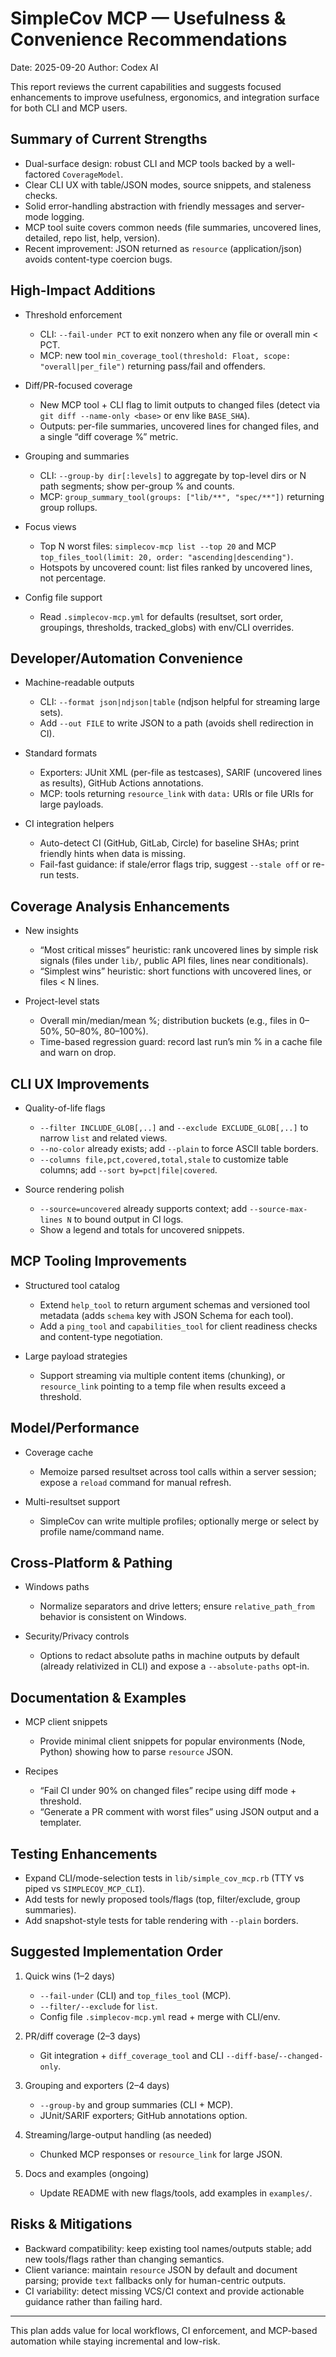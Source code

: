 # SimpleCov MCP — Usefulness & Convenience Recommendations

Date: 2025-09-20
Author: Codex AI

This report reviews the current capabilities and suggests focused enhancements to improve usefulness, ergonomics, and integration surface for both CLI and MCP users.

## Summary of Current Strengths

- Dual-surface design: robust CLI and MCP tools backed by a well-factored `CoverageModel`.
- Clear CLI UX with table/JSON modes, source snippets, and staleness checks.
- Solid error-handling abstraction with friendly messages and server-mode logging.
- MCP tool suite covers common needs (file summaries, uncovered lines, detailed, repo list, help, version).
- Recent improvement: JSON returned as `resource` (application/json) avoids content-type coercion bugs.

## High-Impact Additions

- Threshold enforcement
  - CLI: `--fail-under PCT` to exit nonzero when any file or overall min < PCT.
  - MCP: new tool `min_coverage_tool(threshold: Float, scope: "overall|per_file")` returning pass/fail and offenders.

- Diff/PR-focused coverage
  - New MCP tool + CLI flag to limit outputs to changed files (detect via `git diff --name-only <base>` or env like `BASE_SHA`).
  - Outputs: per-file summaries, uncovered lines for changed files, and a single “diff coverage %” metric.

- Grouping and summaries
  - CLI: `--group-by dir[:levels]` to aggregate by top-level dirs or N path segments; show per-group % and counts.
  - MCP: `group_summary_tool(groups: ["lib/**", "spec/**"])` returning group rollups.

- Focus views
  - Top N worst files: `simplecov-mcp list --top 20` and MCP `top_files_tool(limit: 20, order: "ascending|descending")`.
  - Hotspots by uncovered count: list files ranked by uncovered lines, not percentage.

- Config file support
  - Read `.simplecov-mcp.yml` for defaults (resultset, sort order, groupings, thresholds, tracked_globs) with env/CLI overrides.

## Developer/Automation Convenience

- Machine-readable outputs
  - CLI: `--format json|ndjson|table` (ndjson helpful for streaming large sets).
  - Add `--out FILE` to write JSON to a path (avoids shell redirection in CI).

- Standard formats
  - Exporters: JUnit XML (per-file as testcases), SARIF (uncovered lines as results), GitHub Actions annotations.
  - MCP: tools returning `resource_link` with `data:` URIs or file URIs for large payloads.

- CI integration helpers
  - Auto-detect CI (GitHub, GitLab, Circle) for baseline SHAs; print friendly hints when data is missing.
  - Fail-fast guidance: if stale/error flags trip, suggest `--stale off` or re-run tests.

## Coverage Analysis Enhancements

- New insights
  - “Most critical misses” heuristic: rank uncovered lines by simple risk signals (files under `lib/`, public API files, lines near conditionals).
  - “Simplest wins” heuristic: short functions with uncovered lines, or files < N lines.

- Project-level stats
  - Overall min/median/mean %; distribution buckets (e.g., files in 0–50%, 50–80%, 80–100%).
  - Time-based regression guard: record last run’s min % in a cache file and warn on drop.

## CLI UX Improvements

- Quality-of-life flags
  - `--filter INCLUDE_GLOB[,..]` and `--exclude EXCLUDE_GLOB[,..]` to narrow `list` and related views.
  - `--no-color` already exists; add `--plain` to force ASCII table borders.
  - `--columns file,pct,covered,total,stale` to customize table columns; add `--sort by=pct|file|covered`.

- Source rendering polish
  - `--source=uncovered` already supports context; add `--source-max-lines N` to bound output in CI logs.
  - Show a legend and totals for uncovered snippets.

## MCP Tooling Improvements

- Structured tool catalog
  - Extend `help_tool` to return argument schemas and versioned tool metadata (adds `schema` key with JSON Schema for each tool).
  - Add a `ping_tool` and `capabilities_tool` for client readiness checks and content-type negotiation.

- Large payload strategies
  - Support streaming via multiple content items (chunking), or `resource_link` pointing to a temp file when results exceed a threshold.

## Model/Performance

- Coverage cache
  - Memoize parsed resultset across tool calls within a server session; expose a `reload` command for manual refresh.

- Multi-resultset support
  - SimpleCov can write multiple profiles; optionally merge or select by profile name/command name.

## Cross-Platform & Pathing

- Windows paths
  - Normalize separators and drive letters; ensure `relative_path_from` behavior is consistent on Windows.

- Security/Privacy controls
  - Options to redact absolute paths in machine outputs by default (already relativized in CLI) and expose a `--absolute-paths` opt-in.

## Documentation & Examples

- MCP client snippets
  - Provide minimal client snippets for popular environments (Node, Python) showing how to parse `resource` JSON.

- Recipes
  - “Fail CI under 90% on changed files” recipe using diff mode + threshold.
  - “Generate a PR comment with worst files” using JSON output and a templater.

## Testing Enhancements

- Expand CLI/mode-selection tests in `lib/simple_cov_mcp.rb` (TTY vs piped vs `SIMPLECOV_MCP_CLI`).
- Add tests for newly proposed tools/flags (top, filter/exclude, group summaries).
- Add snapshot-style tests for table rendering with `--plain` borders.

## Suggested Implementation Order

1) Quick wins (1–2 days)
   - `--fail-under` (CLI) and `top_files_tool` (MCP).
   - `--filter/--exclude` for `list`.
   - Config file `.simplecov-mcp.yml` read + merge with CLI/env.

2) PR/diff coverage (2–3 days)
   - Git integration + `diff_coverage_tool` and CLI `--diff-base`/`--changed-only`.

3) Grouping and exporters (2–4 days)
   - `--group-by` and group summaries (CLI + MCP).
   - JUnit/SARIF exporters; GitHub annotations option.

4) Streaming/large-output handling (as needed)
   - Chunked MCP responses or `resource_link` for large JSON.

5) Docs and examples (ongoing)
   - Update README with new flags/tools, add examples in `examples/`.

## Risks & Mitigations

- Backward compatibility: keep existing tool names/outputs stable; add new tools/flags rather than changing semantics.
- Client variance: maintain `resource` JSON by default and document parsing; provide `text` fallbacks only for human-centric outputs.
- CI variability: detect missing VCS/CI context and provide actionable guidance rather than failing hard.

---

This plan adds value for local workflows, CI enforcement, and MCP-based automation while staying incremental and low-risk.

